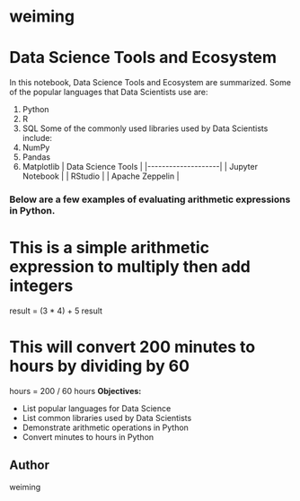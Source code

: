 # weiming
# Data Science Tools and Ecosystem
In this notebook, Data Science Tools and Ecosystem are summarized.
Some of the popular languages that Data Scientists use are:
1. Python
2. R
3. SQL
Some of the commonly used libraries used by Data Scientists include:
1. NumPy
2. Pandas
3. Matplotlib
| Data Science Tools |
|--------------------|
| Jupyter Notebook   |
| RStudio            |
| Apache Zeppelin    |
### Below are a few examples of evaluating arithmetic expressions in Python.
# This is a simple arithmetic expression to multiply then add integers
result = (3 * 4) + 5
result
# This will convert 200 minutes to hours by dividing by 60
hours = 200 / 60
hours
**Objectives:**
- List popular languages for Data Science
- List common libraries used by Data Scientists
- Demonstrate arithmetic operations in Python
- Convert minutes to hours in Python
## Author
weiming
